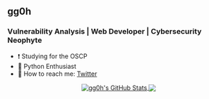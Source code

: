 ## gg0h

### Vulnerability Analysis | Web Developer | Cybersecurity Neophyte
- ❗️ Studying for the OSCP
- 🐍 Python Enthusiast
- 💬 How to reach me: [Twitter]


<p align="center">

<a href="https://github.com/gg0h/gg0h">
  <img align="center" src="https://github-readme-stats.vercel.app/api?username=gg0h&show_icons=true&theme=merko&include_all_commits=true&hide=contribs&count_private=true&line_height=32" alt="gg0h's GitHub Stats" />
</a>

<a href="https://github.com/gg0h/gg0h">
  <img align="center" src="https://github-readme-stats.vercel.app/api/top-langs/?username=gg0h&show_icons=true&theme=merko&layout=default&hide_border=false" />
</a>

</p>



[twitter]: https://twitter.com/0x68306767

